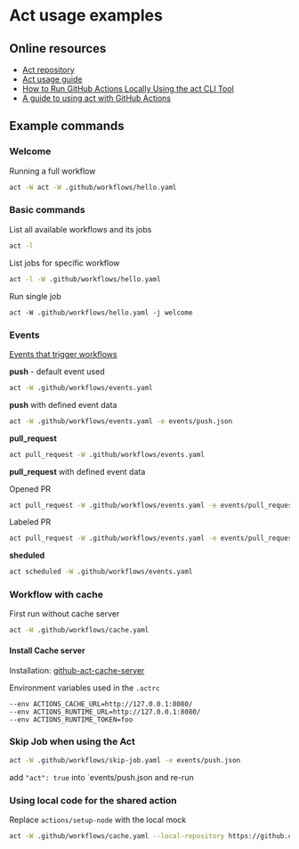 # Act usage examples

## Online resources

- [Act repository](https://github.com/nektos/act)
- [Act usage guide](https://nektosact.com/usage/index.html)
- [How to Run GitHub Actions Locally Using the act CLI Tool](https://www.freecodecamp.org/news/how-to-run-github-actions-locally/)
- [A guide to using act with GitHub Actions](https://blog.logrocket.com/guide-using-act-github-actions/)

## Example commands

### Welcome

Running a full workflow

```bash
act -W act -W .github/workflows/hello.yaml
```

### Basic commands

List all available workflows and its jobs

```bash
act -l
```

List jobs for specific workflow

```bash
act -l -W .github/workflows/hello.yaml
```

Run single job

```
act -W .github/workflows/hello.yaml -j welcome
```

### Events

[Events that trigger workflows](https://docs.github.com/en/actions/writing-workflows/choosing-when-your-workflow-runs/events-that-trigger-workflows)

**push** - default event used

```bash
act -W .github/workflows/events.yaml
```

**push** with defined event data

```bash
act -W .github/workflows/events.yaml -e events/push.json
```

**pull_request**

```bash
act pull_request -W .github/workflows/events.yaml
```

**pull_request** with defined event data

Opened PR

```bash
act pull_request -W .github/workflows/events.yaml -e events/pull_request.opened.json
```

Labeled PR

```bash
act pull_request -W .github/workflows/events.yaml -e events/pull_request.labeled.json
```

**sheduled**

```bash
act scheduled -W .github/workflows/events.yaml
```

### Workflow with cache

First run without cache server

```bash
act -W .github/workflows/cache.yaml
```

#### Install Cache server

Installation: [github-act-cache-server](https://github.com/sp-ricard-valverde/github-act-cache-server)

Environment variables used in the `.actrc`

```
--env ACTIONS_CACHE_URL=http://127.0.0.1:8080/
--env ACTIONS_RUNTIME_URL=http://127.0.0.1:8080/
--env ACTIONS_RUNTIME_TOKEN=foo
```

### Skip Job when using the Act

```bash
act -W .github/workflows/skip-job.yaml -e events/push.json
```

add `"act": true` into `events/push.json and re-run

### Using local code for the shared action

Replace `actions/setup-node` with the local mock

```bash
act -W .github/workflows/cache.yaml --local-repository https://github.com/actions/setup-node@v4=./fake-setup-node
```
